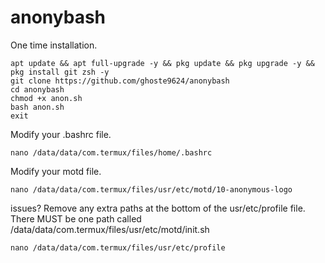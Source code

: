 # anonybash
One time installation.
```
apt update && apt full-upgrade -y && pkg update && pkg upgrade -y && pkg install git zsh -y 
git clone https://github.com/ghoste9624/anonybash 
cd anonybash 
chmod +x anon.sh
bash anon.sh
exit
```
Modify your .bashrc file.
```
nano /data/data/com.termux/files/home/.bashrc
```
Modify your motd file.
```
nano /data/data/com.termux/files/usr/etc/motd/10-anonymous-logo
```
issues? Remove any extra paths at the bottom of the usr/etc/profile file. There MUST be one path called
/data/data/com.termux/files/usr/etc/motd/init.sh
```
nano /data/data/com.termux/files/usr/etc/profile
```

